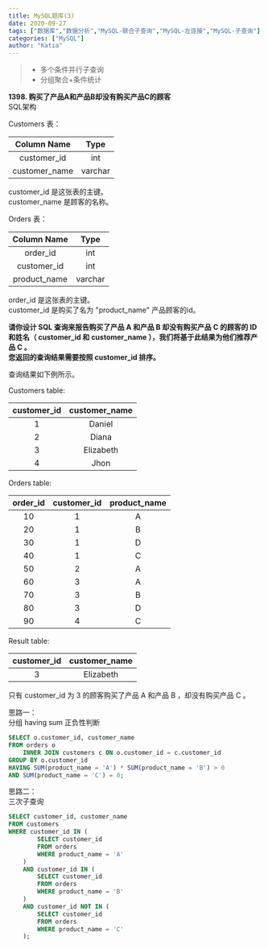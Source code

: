 ```yaml
---
title: MySQL题库(3)
date: 2020-09-27
tags: ["数据库","数据分析","MySQL-联合子查询","MySQL-左连接","MySQL-子查询"]
categories: ["MySQL"]
author: "Katia"
---
```


> * 多个条件并行子查询
> * 分组聚合+条件统计

<!--more-->


**1398. 购买了产品A和产品B却没有购买产品C的顾客**  
SQL架构  

Customers 表：


| Column Name         | Type    |
|  :-------: | :-----------:|
| customer_id         | int     |
| customer_name       | varchar |

customer_id 是这张表的主键。  
customer_name 是顾客的名称。  
 

Orders 表：


| Column Name   | Type    |
|  :-------: | :-----------:|
| order_id      | int     |
| customer_id   | int     |
| product_name  | varchar |

order_id 是这张表的主键。  
customer_id 是购买了名为 "product_name" 产品顾客的id。
 

**请你设计 SQL 查询来报告购买了产品 A 和产品 B 却没有购买产品 C 的顾客的 ID 和姓名（ customer_id 和 customer_name ），我们将基于此结果为他们推荐产品 C 。  
您返回的查询结果需要按照 customer_id 排序。**  

 

查询结果如下例所示。

Customers table:

| customer_id | customer_name |
|  :-------: | :-----------:|
| 1           | Daniel        |
| 2           | Diana         |
| 3           | Elizabeth     |
| 4           | Jhon          |


Orders table:

| order_id   | customer_id  | product_name  |
|  :-------: | :-----------:| :-----------:|
| 10         |     1        |     A         |
| 20         |     1        |     B         |
| 30         |     1        |     D         |
| 40         |     1        |     C         |
| 50         |     2        |     A         |
| 60         |     3        |     A         |
| 70         |     3        |     B         |
| 80         |     3        |     D         |
| 90         |     4        |     C         |


Result table:

| customer_id | customer_name |
|  :-------: | :-----------:|
| 3           | Elizabeth     |

只有 customer_id 为 3 的顾客购买了产品 A 和产品 B ，却没有购买产品 C 。  


思路一：  
分组 having sum 正负性判断
```sql
SELECT o.customer_id, customer_name
FROM orders o
	INNER JOIN customers c ON o.customer_id = c.customer_id
GROUP BY o.customer_id
HAVING SUM(product_name = 'A') * SUM(product_name = 'B') > 0
AND SUM(product_name = 'C') = 0;
```

思路二：  
三次子查询
```sql
SELECT customer_id, customer_name
FROM customers
WHERE customer_id IN (
		SELECT customer_id
		FROM orders
		WHERE product_name = 'A'
	)
	AND customer_id IN (
		SELECT customer_id
		FROM orders
		WHERE product_name = 'B'
	)
	AND customer_id NOT IN (
		SELECT customer_id
		FROM orders
		WHERE product_name = 'C'
	);
```


